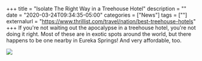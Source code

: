 +++
title = "Isolate The Right Way in a Treehouse Hotel"
description = ""
date = "2020-03-24T09:34:35-05:00"
categories = ["News"]
tags = [""]
externalurl = "https://www.thrillist.com/travel/nation/best-treehouse-hotels"
+++
If you're not waiting out the apocalypse in a treehouse hotel, you're not doing it right. Most of these are in exotic spots around the world, but there happens to be one nearby in Eureka Springs! And very affordable, too.

[![](https://res.cloudinary.com/tobyblog/image/upload/v1585060628/img/tmg-gift_guide_default_2x.jpg)](https://www.thrillist.com/travel/nation/best-treehouse-hotels)

